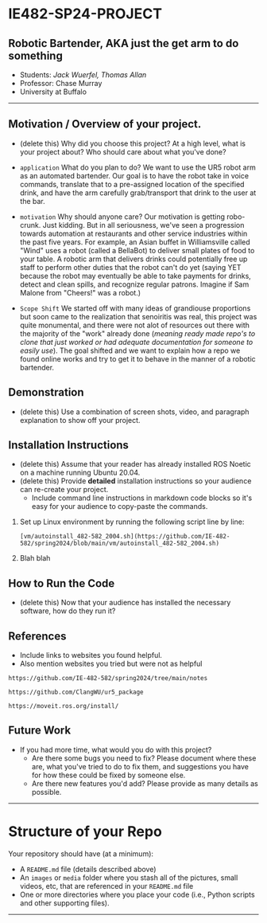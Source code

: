 # IE482-SP24-PROJECT
## Robotic Bartender, AKA just the get arm to do something
- Students: *Jack Wuerfel, Thomas Allan*
- Professor: Chase Murray
- University at Buffalo

---

## Motivation / Overview of your project.
- (delete this) Why did you choose this project?   At a high level, what is your project about? Who should care about what you've done?

  
- `application` What do you plan to do?  We want to use the UR5 robot arm as an automated bartender. Our goal is to have the robot take in voice commands, translate that to a pre-assigned location of the specified drink, and have the arm carefully grab/transport that drink to the user at the bar.

- `motivation` Why should anyone care?  Our motivation is getting robo-crunk. Just kidding. But in all seriousness, we've seen a progression towards automation at restaurants and other service industries within the past five years. For example, an Asian buffet in Williamsville called "Wind" uses a robot (called a BellaBot) to deliver small plates of food to your table. A robotic arm that delivers drinks could potentially free up staff to perform other duties that the robot can't do yet (saying YET because the robot may eventually be able to take payments for drinks, detect and clean spills, and recognize regular patrons. Imagine if Sam Malone from "Cheers!" was a robot.)

- `Scope Shift` We started off with many ideas of grandiouse proportions but soon came to the realization that senoiritis was real, this project was quite monumental, and there were not alot of resources out there with the majority of the "work" already done (*meaning ready made repo's to clone that just worked or had adequate documentation for someone to easily use*). The goal shifted and we want to explain how a repo we found online works and try to get it to behave in the manner of a robotic bartender.

  
## Demonstration
- (delete this) Use a combination of screen shots, video, and paragraph explanation to show off your project.
   
## Installation Instructions
- (delete this) Assume that your reader has already installed ROS Noetic on a machine running Ubuntu 20.04.
- (delete this) Provide **detailed** installation instructions so your audience can re-create your project.
    - Include command line instructions in markdown code blocks so it's easy for your audience to copy-paste the commands.
 
1. Set up Linux environment by running the following script line by line:
   ```
   [vm/autoinstall_482-582_2004.sh](https://github.com/IE-482-582/spring2024/blob/main/vm/autoinstall_482-582_2004.sh)
   ```
3. Blah blah

## How to Run the Code
- (delete this) Now that your audience has installed the necessary software, how do they run it?

## References
- Include links to websites you found helpful.
- Also mention websites you tried but were not as helpful
```
https://github.com/IE-482-582/spring2024/tree/main/notes
```
```
https://github.com/ClangWU/ur5_package
```
```
https://moveit.ros.org/install/
```
## Future Work
- If you had more time, what would you do with this project?
    - Are there some bugs you need to fix?  Please document where these are, what you've tried to do to fix them, and suggestions you have for how these could be fixed by someone else.
    - Are there new features you'd add?  Please provide as many details as possible.

---
# Structure of your Repo
Your repository should have (at a minimum):
- A `README.md` file (details described above)
- An `images` or `media` folder where you stash all of the pictures, small videos, etc, that are referenced in your `README.md` file
- One or more directories where you place your code (i.e., Python scripts and other supporting files).

--- 


